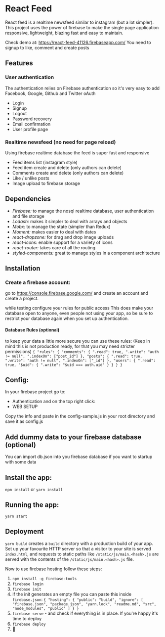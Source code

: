 # React Feed
React feed is a realtime newsfeed similar to instagram (but a lot simpler). This project uses the power of firebase to make the single page application responsive, lightweight, blazing fast and easy to maintain.

Check demo at: https://react-feed-41126.firebaseapp.com/
You need to signup to like, comment and create posts


## Features
### User authentication
The authentication relies on Firebase authentication so it's very easy to add Facebook, Google, Github and Twitter oAuth
- Login
- Signup
- Logout
- Password recovery
- Email confirmation
- User profile page

### Realtime newsfeed (no need for page reload)
Using firebase realtime database the feed is super fast and responsive
- Feed items list (instagram style)
- Feed item create and delete (only authors can delete)
- Comments create and delete (only authors can delete)
- Like / unlike posts
- Image upload to firebase storage

## Dependencies
- *Firebase:* to manage the nosql realtime database, user authentication and file storage
- *Lodash:* makes it simpler to deal with arrays and objects
- *Mobx:* to manage the state (simpler than Redux)
- *Moment:* makes easier to deal with dates
- *react-dropzone:* for drag and drop image uploads
- *react-icons:* enable support for a variety of icons
- *react-router:* takes care of all the routing
- *styled-components:* great to manage styles in a component architecture


## Installation
### Create a firebase account:
go to https://console.firebase.google.com/ and create an account and create a project.

while testing configure your rules for public access
This does make your database open to anyone, even people not using your app, so be sure to restrict your database again when you set up authentication.

#### Database Rules (optional)
to keep your data a little more secure you can use these rules:
(Keep in mind this is not production ready, for that you may need stricter permissions)
`{
  "rules": {
    "comments": {
      ".read": true,
      ".write": "auth != null",
      ".indexOn": ["post_id"]
    },
    "posts": {
      ".read": true,
      ".write": "auth != null",
      ".indexOn": ["_id"]
    },
    "users": {
      ".read": true,
      "$uid": {
        ".write": "$uid === auth.uid"
      }
    }
  }
}
`


## Config:
In your firebase project go to:
- Authentication
and on the top right click:
- WEB SETUP

Copy the info and paste in the config-sample.js in your root directory and save it as config.js

## Add dummy data to your firebase database (optional)
You can import db.json into you firebase database if you want to startup with some data

## Install the app:
`npm install` or `yarn install`

## Running the app:
`yarn start`

## Deployment
`yarn build` creates a `build` directory with a production build of your app. Set up your favourite HTTP server so that a visitor to your site is served `index.html`, and requests to static paths like `/static/js/main.<hash>.js` are served with the contents of the `/static/js/main.<hash>.js` file.

Now to use firebase hosting follow these steps:
1. `npm install -g firebase-tools`
2. `firebase login`
3. `firebase init`
4. if the init generates an empty file you can paste this inside `firebase.json`:
`{
  "hosting": {
    "public": "build",
    "ignore": [
      "firebase.json",
      "package.json",
      "yarn.lock",
      "readme.md",
      "src",
      "node_modules",
      "public"
    ]
  }
}`
5. `firebase serve` - and check if everything is in place. If you're happy it's time to deploy
6. `firebase deploy`
7. 🙌
